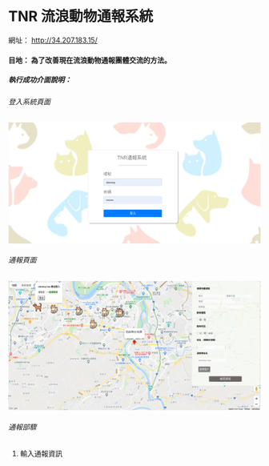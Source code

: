 # TNR 流浪動物通報系統
網址： http://34.207.183.15/
#### 目地： 為了改善現在流浪動物通報團體交流的方法。

##### 執行成功介面說明：
###### 登入系統頁面
![image](https://raw.githubusercontent.com/royal0721/animal_platform/master/login.png)
###### 通報頁面
![image](https://raw.githubusercontent.com/royal0721/animal_platform/master/inform.png)
###### 通報部驟
1. 輸入通報資訊
